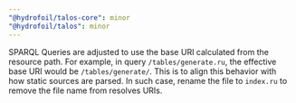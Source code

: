 ```yaml
---
"@hydrofoil/talos-core": minor
"@hydrofoil/talos": minor
---
```


SPARQL Queries are adjusted to use the base URI calculated from the resource path. For example, in query `/tables/generate.ru`,
the effective base URI would be `/tables/generate/`. This is to align this behavior with how static sources are parsed.
In such case, rename the file to `index.ru` to remove the file name from resolves URIs.
